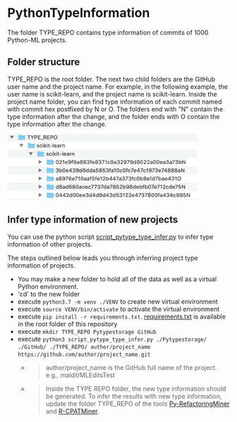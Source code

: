 # PythonTypeInformation
The folder TYPE_REPO contains type information of commits of 1000 Python-ML projects.

## Folder structure
TYPE_REPO is the root folder. The next two child folders are the GitHub user name and the project name. For example, in the following example, the user name is scikit-learn, and the project name is scikit-learn. Inside the project name folder, you can find type information of each commit named with commit hex postfixed by N or O. The folders end with "N" contain the type information after the change, and the folder ends with O contain the type information after the change.


<img src="https://github.com/mlcodepatterns/PythonTypeInformation/blob/master/folder_structure.png" width="430" height="150" />


## Infer type information of new projects
You can use the python script [script_pytype_type_infer.py](https://github.com/mlcodepatterns/PythonTypeInformation/blob/master/script_pytype_type_infer.py) to infer type information of other projects. 


The steps outlined below leads you through inferring project type information of projects.
 
* You may make a new folder to hold all of the data as well as a virtual Python environment.
* 'cd' to the new folder
* execute `python3.7 -m venv ./VENV` to create new virtual environment 
* execute `source VENV/bin/activate` to activate the virtual environment 
* execute `pip install -r requirements.txt`. [requirements.txt](https://github.com/mlcodepatterns/PythonTypeInformation/blob/master/requirements.txt) is available in the root folder of this repository
* execute `mkdir TYPE_REPO Pytypestorage GitHub`
* execute `python3 script_pytype_type_infer.py ./Pytypestorage/ ./GitHub/ ./TYPE_REPO/ author/project_name https://github.com/author/project_name.git`
  * > author/project_name is the GitHub full name of the project. e.g., maldil/MLEditsTest
  * > Inside the TYPE REPO folder, the new type information should be generated. To infer the results with new type information, update the folder TYPE_REPO of the tools [Py-RefactoringMiner](https://github.com/maldil/RefactoringMiner) and [R-CPATMiner](https://github.com/maldil/R-CPATMiner).




